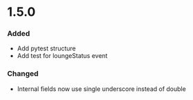 # 1.5.0

### Added

- Add pytest structure
- Add test for loungeStatus event

### Changed

- Internal fields now use single underscore instead of double
